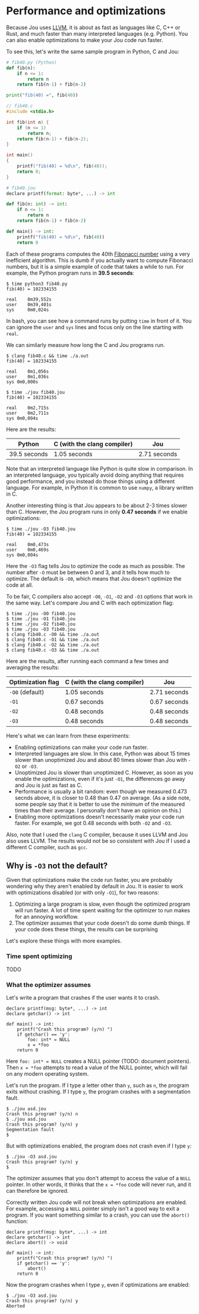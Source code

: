 # Performance and optimizations

Because Jou uses [LLVM](https://llvm.org/),
it is about as fast as languages like C, C++ or Rust,
and much faster than many interpreted languages (e.g. Python).
You can also enable optimizations to make your Jou code run faster.

To see this, let's write the same sample program in Python, C and Jou:

```python
# fib40.py (Python)
def fib(n):
    if n <= 1:
        return n
    return fib(n-1) + fib(n-2)

print("fib(40) =", fib(40))
```

```c
// fib40.c
#include <stdio.h>

int fib(int n) {
    if (n <= 1)
        return n;
    return fib(n-1) + fib(n-2);
}

int main()
{
    printf("fib(40) = %d\n", fib(40));
    return 0;
}
```

```python
# fib40.jou
declare printf(format: byte*, ...) -> int

def fib(n: int) -> int:
    if n <= 1:
        return n
    return fib(n-1) + fib(n-2)

def main() -> int:
    printf("fib(40) = %d\n", fib(40))
    return 0
```

Each of these programs computes the 40th
[Fibonacci number](https://en.wikipedia.org/wiki/Fibonacci_number)
using a very inefficient algorithm.
This is dumb if you actually want to compute Fibonacci numbers,
but it is a simple example of code that takes a while to run.
For example, the Python program runs in **39.5 seconds**:

```
$ time python3 fib40.py
fib(40) = 102334155

real    0m39,552s
user    0m39,401s
sys     0m0,024s
```

In bash, you can see how a command runs by putting `time` in front of it.
You can ignore the `user` and `sys` lines
and focus only on the line starting with `real`.

We can similarly measure how long the C and Jou programs run.

```
$ clang fib40.c && time ./a.out
fib(40) = 102334155

real	0m1,056s
user	0m1,036s
sys	0m0,000s

$ time ./jou fib40.jou
fib(40) = 102334155

real	0m2,715s
user	0m2,711s
sys	0m0,004s
```

Here are the results:

| Python        | C (with the clang compiler)   | Jou           |
|---------------|-------------------------------|---------------|
| 39.5 seconds  | 1.05 seconds                  | 2.71 seconds  |

Note that an interpreted language like Python is quite slow in comparison.
In an interpreted language, you typically avoid doing anything that requires good performance,
and you instead do those things using a different language.
For example, in Python it is common to use `numpy`, a library written in C.

Another interesting thing is that Jou appears to be about 2-3 times slower than C.
However, the Jou program runs in only **0.47 seconds** if we enable optimizations:

```
$ time ./jou -O3 fib40.jou
fib(40) = 102334155

real	0m0,473s
user	0m0,469s
sys	0m0,004s
```

Here the `-O3` flag tells Jou to optimize the code as much as possible.
The number after `-O` must be between 0 and 3, and it tells how much to optimize.
The default is `-O0`, which means that Jou doesn't optimize the code at all.

To be fair, C compilers also accept
`-O0`, `-O1`, `-O2` and `-O3` options that work in the same way.
Let's compare Jou and C with each optimization flag:

```
$ time ./jou -O0 fib40.jou
$ time ./jou -O1 fib40.jou
$ time ./jou -O2 fib40.jou
$ time ./jou -O3 fib40.jou
$ clang fib40.c -O0 && time ./a.out
$ clang fib40.c -O1 && time ./a.out
$ clang fib40.c -O2 && time ./a.out
$ clang fib40.c -O3 && time ./a.out
```

Here are the results, after running each command a few times and averaging the results:

| Optimization flag | C (with the clang compiler)   | Jou           |
|-------------------|-------------------------------|---------------|
| `-O0` (default)   | 1.05 seconds                  | 2.71 seconds  |
| `-O1`             | 0.67 seconds                  | 0.67 seconds  |
| `-O2`             | 0.48 seconds                  | 0.48 seconds  |
| `-O3`             | 0.48 seconds                  | 0.48 seconds  |

Here's what we can learn from these experiments:
- Enabling optimizations can make your code run faster.
- Interpreted languages are slow.
    In this case, Python was about 15 times slower than unoptimized Jou
    and about 80 times slower than Jou with `-O2` or `-O3`.
- Unoptimized Jou is slower than unoptimized C.
    However, as soon as you enable the optimizations, even if it's just `-O1`,
    the differences go away and Jou is just as fast as C.
- Performance is usually a bit random: even though we measured 0.473 secnds above,
    it is closer to 0.48 than 0.47 on average.
    (As a side note, some people say that it is better to use
    the *minimum* of the measured times than their average.
    I personally don't have an opinion on this.)
- Enabling more optimizations doesn't necessarily make your code run faster.
    For example, we got 0.48 seconds with both `-O2` and `-O3`.

Also, note that I used the `clang` C compiler,
because it uses LLVM and Jou also uses LLVM.
The results would not be so consistent with Jou
if I used a different C compiler, such as `gcc`.


## Why is `-O3` not the default?

Given that optimizations make the code run faster,
you are probably wondering why they aren't enabled by default in Jou.
It is easier to work with optimizations disabled (or with only `-O1`),
for two reasons:
1. Optimizing a large program is slow, even though the optimized program will run faster.
    A lot of time spent waiting for the optimizer to run makes for an annoying workflow.
2. The optimizer assumes that your code doesn't do some dumb things.
    If your code does these things, the results can be surprising

Let's explore these things with more examples.


### Time spent optimizing

TODO


### What the optimizer assumes

Let's write a program that crashes if the user wants it to crash.

```
declare printf(msg: byte*, ...) -> int
declare getchar() -> int

def main() -> int:
    printf("Crash this program? (y/n) ")
    if getchar() == 'y':
        foo: int* = NULL
        x = *foo
    return 0
```

Here `foo: int* = NULL` creates a NULL pointer (TODO: document pointers).
Then `x = *foo` attempts to read a value of the NULL pointer,
which will fail on any modern operating system.

Let's run the program. If I type a letter other than `y`, such as `n`,
the program exits without crashing.
If I type `y`, the program crashes with a segmentation fault.

```
$ ./jou asd.jou
Crash this program? (y/n) n
$ ./jou asd.jou
Crash this program? (y/n) y
Segmentation fault
$
```

But with optimizations enabled, the program does not crash even if I type `y`:

```
$ ./jou -O3 asd.jou
Crash this program? (y/n) y
$
```

The optimizer assumes that you don't attempt to access the value of a `NULL` pointer.
In other words, it thinks that the `x = *foo` code will never run,
and it can therefore be ignored.

Correctly written Jou code will not break when optimizations are enabled.
For example, accessing a `NULL` pointer simply isn't a good way to exit a program.
If you want something similar to a crash, you can use the `abort()` function:

```
declare printf(msg: byte*, ...) -> int
declare getchar() -> int
declare abort() -> void

def main() -> int:
    printf("Crash this program? (y/n) ")
    if getchar() == 'y':
        abort()
    return 0
```

Now the program crashes when I type `y`, even if optimizations are enabled:

```
$ ./jou -O3 asd.jou
Crash this program? (y/n) y
Aborted
```

